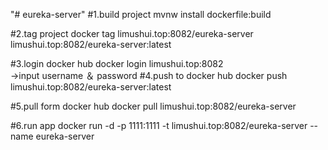 "# eureka-server" 
#1.build project 
mvnw install dockerfile:build

#2.tag project
docker tag limushui.top:8082/eureka-server limushui.top:8082/eureka-server:latest

#3.login docker hub
docker login limushui.top:8082 <br>
->input username ＆ password
#4.push to docker hub
docker push limushui.top:8082/eureka-server:latest

#5.pull form docker hub
docker pull limushui.top:8082/eureka-server

#6.run app
docker run -d -p 1111:1111 -t limushui.top:8082/eureka-server --name eureka-server
